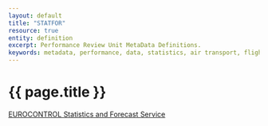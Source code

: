 ```yaml
---
layout: default
title: "STATFOR"
resource: true
entity: definition
excerpt: Performance Review Unit MetaData Definitions.
keywords: metadata, performance, data, statistics, air transport, flights, europe, delay, CODA
---
```

# {{ page.title }}
<a href="http://www.eurocontrol.int/statfor" target="_blank">EUROCONTROL Statistics and Forecast Service</a>